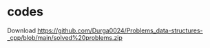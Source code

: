 # codes
Download
https://github.com/Durga0024/Problems_data-structures-_cpp/blob/main/solved%20problems.zip
